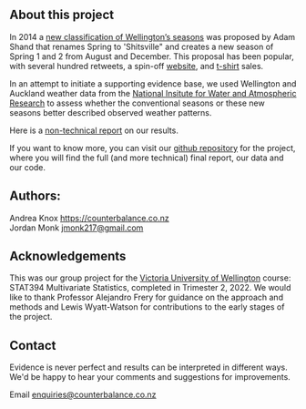 ## About this project

In 2014 a [new classification of Wellington’s seasons](https://twitter.com/adamshand/status/513197000930521089?cxt=HHwWgsCTxIH9np8OAAAA) was proposed by Adam Shand that renames Spring to 'Shitsville" and creates a new season of Spring 1 and 2 from August and December. This proposal has been popular, with several hundred retweets, a spin-off [website](https://www.realnzweather.com), and [t-shirt](https://shitsville.printmighty.co.nz) sales.  

In an attempt to initiate a supporting evidence base, we used Wellington and Auckland weather data from the [National Insitute for Water and Atmospheric Research](https://cliflo.niwa.co.nz/) to assess whether the conventional seasons or these new seasons better described observed weather patterns. 

Here is a [non-technical report](https://andreaknox-nz.github.io/real_seasons/non_technical_report/Non-technical_report_html.html) on our results.

If you want to know more, you can visit our [github repository](https://github.com/andreaknox-nz/real_seasons) for the project, where you will find the full (and more technical) final report, our data and our code.

## Authors: 
Andrea Knox <https://counterbalance.co.nz>   
Jordan Monk <jmonk217@gmail.com>

## Acknowledgements
This was our group project for the [Victoria University of Wellington](https://www.wgtn.ac.nz/) course: STAT394 Multivariate Statistics, completed in Trimester 2, 2022. We would like to thank Professor Alejandro Frery for guidance on the approach and methods and Lewis Wyatt-Watson for contributions to the early stages of the project.

## Contact
Evidence is never perfect and results can be interpreted in different ways. We'd be happy to hear your comments and suggestions for improvements.

Email <enquiries@counterbalance.co.nz>
